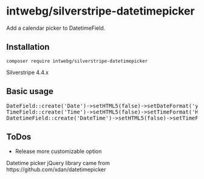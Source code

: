 <h1>intwebg/silverstripe-datetimepicker</h1>
<p>Add a calendar picker to DatetimeField.</p>

<h2>Installation</h2>
<p><code>composer require intwebg/silverstripe-datetimepicker</code></p>
<p>Silverstripe 4.4.x</p>

<h2>Basic usage</h2>
<pre>
DateField::create('Date')->setHTML5(false)->setDateFormat('yyyy-MM-dd')
TimeField::create('Time')->setHTML5(false)->setTimeFormat('HH:mm')
DatetimeField::create('DateTime')->setHTML5(false)->setTimeFormat('yyyy-MM-dd HH:mm:ss')
</pre>

<h2>ToDos</h2>
<ul>
<li>Release more customizable option</li>
</ul>
<p>Datetime picker jQuery library came from https://github.com/xdan/datetimepicker
